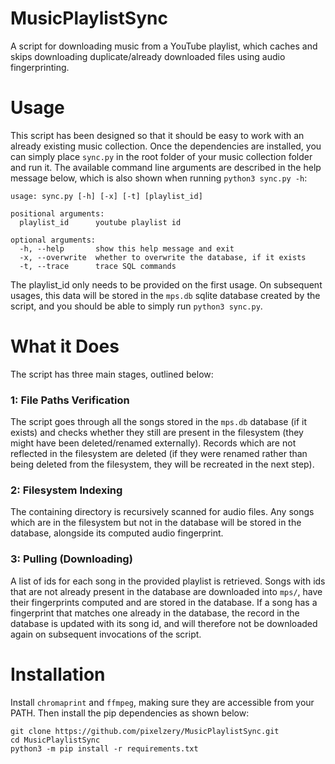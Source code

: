 # MusicPlaylistSync
A script for downloading music from a YouTube playlist, which caches and skips downloading duplicate/already downloaded files using audio fingerprinting.

# Usage
This script has been designed so that it should be easy to work with an already existing music collection.
Once the dependencies are installed, you can simply place `sync.py` in the root folder of your music collection folder and run it.
The available command line arguments are described in the help message below, which is also shown when running `python3 sync.py -h`:

```
usage: sync.py [-h] [-x] [-t] [playlist_id]

positional arguments:
  playlist_id      youtube playlist id

optional arguments:
  -h, --help       show this help message and exit
  -x, --overwrite  whether to overwrite the database, if it exists
  -t, --trace      trace SQL commands
```

The playlist_id only needs to be provided on the first usage. 
On subsequent usages, this data will be stored in the `mps.db` sqlite database created by the script, and you should be able to simply run `python3 sync.py`.

# What it Does
The script has three main stages, outlined below:

### 1: File Paths Verification
The script goes through all the songs stored in the `mps.db` database (if it exists) and checks whether they still are present in the filesystem (they might have been deleted/renamed externally).
Records which are not reflected in the filesystem are deleted (if they were renamed rather than being deleted from the filesystem, they will be recreated in the next step).

### 2: Filesystem Indexing
The containing directory is recursively scanned for audio files. 
Any songs which are in the filesystem but not in the database will be stored in the database, alongside its computed audio fingerprint.

### 3: Pulling (Downloading)
A list of ids for each song in the provided playlist is retrieved. Songs with ids that are not already present in the database are downloaded into `mps/`, have their fingerprints computed and are stored in the database.
If a song has a fingerprint that matches one already in the database, the record in the database is updated with its song id, and will therefore not be downloaded again on subsequent invocations of the script.

# Installation
Install `chromaprint` and `ffmpeg`, making sure they are accessible from your PATH. Then install the pip dependencies as shown below:

```
git clone https://github.com/pixelzery/MusicPlaylistSync.git
cd MusicPlaylistSync
python3 -m pip install -r requirements.txt
```

